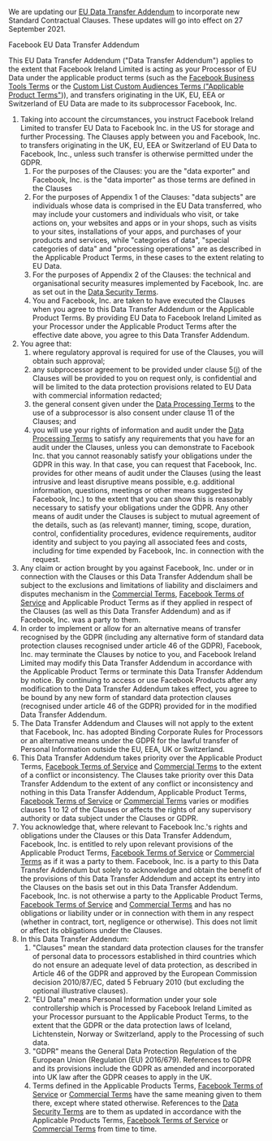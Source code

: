 We are updating our [EU Data Transfer Addendum](https://www.facebook.com/legal/EU_data_transfer_addendum/update) to incorporate new Standard Contractual Clauses. These updates will go into effect on 27 September 2021.

  

Facebook EU Data Transfer Addendum

This EU Data Transfer Addendum ("Data Transfer Addendum") applies to the extent that Facebook Ireland Limited is acting as your Processor of EU Data under the applicable product terms (such as the [Facebook Business Tools Terms](https://www.facebook.com/legal/terms/businesstools) or the [Custom List Custom Audiences Terms ("Applicable Product Terms"](https://www.facebook.com/legal/terms/customaudience))), and transfers originating in the UK, EU, EEA or Switzerland of EU Data are made to its subprocessor Facebook, Inc.

1.  Taking into account the circumstances, you instruct Facebook Ireland Limited to transfer EU Data to Facebook Inc. in the US for storage and further Processing. The Clauses apply between you and Facebook, Inc. to transfers originating in the UK, EU, EEA or Switzerland of EU Data to Facebook, Inc., unless such transfer is otherwise permitted under the GDPR.
    1.  For the purposes of the Clauses: you are the "data exporter" and Facebook, Inc. is the "data importer" as those terms are defined in the Clauses
    2.  For the purposes of Appendix 1 of the Clauses: "data subjects" are individuals whose data is comprised in the EU Data transferred, who may include your customers and individuals who visit, or take actions on, your websites and apps or in your shops, such as visits to your sites, installations of your apps, and purchases of your products and services, while "categories of data", "special categories of data" and "processing operations" are as described in the Applicable Product Terms, in these cases to the extent relating to EU Data.
    3.  For the purposes of Appendix 2 of the Clauses: the technical and organisational security measures implemented by Facebook, Inc. are as set out in the [Data Security Terms](https://www.facebook.com/legal/terms/data_security_terms).
    4.  You and Facebook, Inc. are taken to have executed the Clauses when you agree to this Data Transfer Addendum or the Applicable Product Terms. By providing EU Data to Facebook Ireland Limited as your Processor under the Applicable Product Terms after the effective date above, you agree to this Data Transfer Addendum.
2.  You agree that:
    1.  where regulatory approval is required for use of the Clauses, you will obtain such approval;
    2.  any subprocessor agreement to be provided under clause 5(j) of the Clauses will be provided to you on request only, is confidential and will be limited to the data protection provisions related to EU Data with commercial information redacted;
    3.  the general consent given under the [Data Processing Terms](https://www.facebook.com/legal/terms/dataprocessing) to the use of a subprocessor is also consent under clause 11 of the Clauses; and
    4.  you will use your rights of information and audit under the [Data Processing Terms](https://www.facebook.com/legal/terms/dataprocessing) to satisfy any requirements that you have for an audit under the Clauses, unless you can demonstrate to Facebook Inc. that you cannot reasonably satisfy your obligations under the GDPR in this way. In that case, you can request that Facebook, Inc. provides for other means of audit under the Clauses (using the least intrusive and least disruptive means possible, e.g. additional information, questions, meetings or other means suggested by Facebook, Inc.) to the extent that you can show this is reasonably necessary to satisfy your obligations under the GDPR. Any other means of audit under the Clauses is subject to mutual agreement of the details, such as (as relevant) manner, timing, scope, duration, control, confidentiality procedures, evidence requirements, auditor identity and subject to you paying all associated fees and costs, including for time expended by Facebook, Inc. in connection with the request.
3.  Any claim or action brought by you against Facebook, Inc. under or in connection with the Clauses or this Data Transfer Addendum shall be subject to the exclusions and limitations of liability and disclaimers and disputes mechanism in the [Commercial Terms](https://www.facebook.com/legal/commercial_terms), [Facebook Terms of Service](https://www.facebook.com/legal/terms/) and Applicable Product Terms as if they applied in respect of the Clauses (as well as this Data Transfer Addendum) and as if Facebook, Inc. was a party to them.
4.  In order to implement or allow for an alternative means of transfer recognised by the GDPR (including any alternative form of standard data protection clauses recognised under article 46 of the GDPR), Facebook, Inc. may terminate the Clauses by notice to you, and Facebook Ireland Limited may modify this Data Transfer Addendum in accordance with the Applicable Product Terms or terminate this Data Transfer Addendum by notice. By continuing to access or use Facebook Products after any modification to the Data Transfer Addendum takes effect, you agree to be bound by any new form of standard data protection clauses (recognised under article 46 of the GDPR) provided for in the modified Data Transfer Addendum.
5.  The Data Transfer Addendum and Clauses will not apply to the extent that Facebook, Inc. has adopted Binding Corporate Rules for Processors or an alternative means under the GDPR for the lawful transfer of Personal Information outside the EU, EEA, UK or Switzerland.
6.  This Data Transfer Addendum takes priority over the Applicable Product Terms, [Facebook Terms of Service](https://www.facebook.com/legal/terms/) and [Commercial Terms](https://www.facebook.com/legal/commercial_terms) to the extent of a conflict or inconsistency. The Clauses take priority over this Data Transfer Addendum to the extent of any conflict or inconsistency and nothing in this Data Transfer Addendum, Applicable Product Terms, [Facebook Terms of Service](https://www.facebook.com/legal/terms/) or [Commercial Terms](https://www.facebook.com/legal/commercial_terms) varies or modifies clauses 1 to 12 of the Clauses or affects the rights of any supervisory authority or data subject under the Clauses or GDPR.
7.  You acknowledge that, where relevant to Facebook Inc.'s rights and obligations under the Clauses or this Data Transfer Addendum, Facebook, Inc. is entitled to rely upon relevant provisions of the Applicable Product Terms, [Facebook Terms of Service](https://www.facebook.com/legal/terms/) or [Commercial Terms](https://www.facebook.com/legal/commercial_terms) as if it was a party to them. Facebook, Inc. is a party to this Data Transfer Addendum but solely to acknowledge and obtain the benefit of the provisions of this Data Transfer Addendum and accept its entry into the Clauses on the basis set out in this Data Transfer Addendum. Facebook, Inc. is not otherwise a party to the Applicable Product Terms, [Facebook Terms of Service](https://www.facebook.com/legal/terms/) and [Commercial Terms](https://www.facebook.com/legal/commercial_terms) and has no obligations or liability under or in connection with them in any respect (whether in contract, tort, negligence or otherwise). This does not limit or affect its obligations under the Clauses.
8.  In this Data Transfer Addendum:
    1.  "Clauses" mean the standard data protection clauses for the transfer of personal data to processors established in third countries which do not ensure an adequate level of data protection, as described in Article 46 of the GDPR and approved by the European Commission decision 2010/87/EC, dated 5 February 2010 (but excluding the optional illustrative clauses).
    2.  "EU Data" means Personal Information under your sole controllership which is Processed by Facebook Ireland Limited as your Processor pursuant to the Applicable Product Terms, to the extent that the GDPR or the data protection laws of Iceland, Lichtenstein, Norway or Switzerland, apply to the Processing of such data.
    3.  "GDPR" means the General Data Protection Regulation of the European Union (Regulation (EU) 2016/679). References to GDPR and its provisions include the GDPR as amended and incorporated into UK law after the GDPR ceases to apply in the UK.
    4.  Terms defined in the Applicable Products Terms, [Facebook Terms of Service](https://www.facebook.com/legal/terms/) or [Commercial Terms](https://www.facebook.com/legal/commercial_terms) have the same meaning given to them there, except where stated otherwise. References to the [Data Security Terms](https://www.facebook.com/legal/terms/data_security_terms) are to them as updated in accordance with the Applicable Products Terms, [Facebook Terms of Service](https://www.facebook.com/legal/terms/) or [Commercial Terms](https://www.facebook.com/legal/commercial_terms) from time to time.
